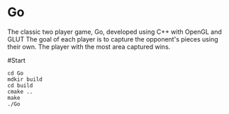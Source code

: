 # Go
The classic two player game, Go, developed using C++ with OpenGL and GLUT
The goal of each player is to capture the opponent's pieces using their own. The player with the most area captured wins. 

#Start
```shell
cd Go
mdkir build
cd build
cmake ..
make
./Go
```